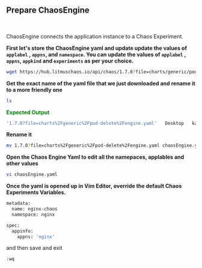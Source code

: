 <br>

## Prepare ChaosEngine

<br>

ChaosEngine connects the application instance to a Chaos Experiment.

**First let's store the ChaosEngine yaml and update update the values of `applabel` , `appns`, and `namespace`. You can update the values of `applabel` , `appns`, `appkind` and `experiments` as per your choice.**

```bash
wget https://hub.litmuschaos.io/api/chaos/1.7.0?file=charts/generic/pod-delete/engine.yaml
```

**Get the exact name of the yaml file that we just downloaded and rename it to a more friendly one**

```bash
ls
```

<span style="color:green">**Expected Output**</span>

```bash
'1.7.0?file=charts%2Fgeneric%2Fpod-delete%2Fengine.yaml'   Desktop   katacoda-finished   rbac.yaml
```

**Rename it**

```bash
mv 1.7.0?file=charts%2Fgeneric%2Fpod-delete%2Fengine.yaml chaosEngine.yaml
```

**Open the Chaos Engine Yaml to edit all the namepaces, applables and other values**

```bash
vi chaosEngine.yaml
```

**Once the yaml is opened up in Vim Editor, override the default Chaos Experiments Variables.**

```bash
metadata:
  name: nginx-chaos
  namespace: nginx
```

```bash
spec:
  appinfo:
    appns: 'nginx'
```

and then save and exit

```bash
:wq
```
